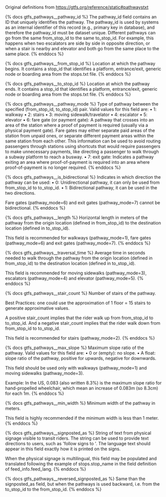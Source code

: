 Original definitions from https://gtfs.org/reference/static#pathwaystxt

{% docs gtfs_pathways__pathway_id %}
The pathway_id field contains an ID that uniquely identifies the pathway. The pathway_id is used by systems as an internal identifier of this record (e.g., primary key in database), and therefore the pathway_id must be dataset unique.
 Different pathways can go from the same from_stop_id to the same to_stop_id. For example, this happens when two escalators are side by side in opposite direction, or when a stair is nearby and elevator and both go from the same place to the same place.
{% enddocs %}

{% docs gtfs_pathways__from_stop_id %}
Location at which the pathway begins. It contains a stop_id that identifies a platform, entrance/exit, generic node or boarding area from the stops.txt file.
{% enddocs %}

{% docs gtfs_pathways__to_stop_id %}
Location at which the pathway ends. It contains a stop_id that identifies a platform, entrance/exit, generic node or boarding area from the stops.txt file.
{% enddocs %}

{% docs gtfs_pathways__pathway_mode %}
Type of pathway between the specified (from_stop_id, to_stop_id) pair. Valid values for this field are:
 • 1: walkway
 • 2: stairs
 • 3: moving sidewalk/travelator
 • 4: escalator
 • 5: elevator
 • 6: fare gate (or payment gate): A pathway that crosses into an area of the station where a proof of payment is required (usually via a physical payment gate).
Fare gates may either separate paid areas of the station from unpaid ones, or separate different payment areas within the same station from each other. This information can be used to avoid routing passengers through stations using shortcuts that would require passengers to make unnecessary payments, like directing a passenger to walk through a subway platform to reach a busway.
 • 7: exit gate: Indicates a pathway exiting an area where proof-of-payment is required into an area where proof-of-payment is no longer required.
{% enddocs %}

{% docs gtfs_pathways__is_bidirectional %}
Indicates in which direction the pathway can be used:
• 0: Unidirectional pathway, it can only be used from from_stop_id to to_stop_id.
• 1: Bidirectional pathway, it can be used in the two directions.

Fare gates (pathway_mode=6) and exit gates (pathway_mode=7) cannot be bidirectional.
{% enddocs %}

{% docs gtfs_pathways__length %}
Horizontal length in meters of the pathway from the origin location (defined in from_stop_id) to the destination location (defined in to_stop_id).

This field is recommended for walkways (pathway_mode=1), fare gates (pathway_mode=6) and exit gates (pathway_mode=7).
{% enddocs %}

{% docs gtfs_pathways__traversal_time %}
Average time in seconds needed to walk through the pathway from the origin location (defined in from_stop_id) to the destination location (defined in to_stop_id).

This field is recommended for moving sidewalks (pathway_mode=3), escalators (pathway_mode=4) and elevator (pathway_mode=5).
{% enddocs %}

{% docs gtfs_pathways__stair_count %}
Number of stairs of the pathway.

Best Practices: one could use the approximation of 1 floor = 15 stairs to generate approximative values.

A positive stair_count implies that the rider walk up from from_stop_id to to_stop_id. And a negative stair_count implies that the rider walk down from from_stop_id to to_stop_id.

This field is recommended for stairs (pathway_mode=2).
{% enddocs %}

{% docs gtfs_pathways__max_slope %}
Maximum slope ratio of the pathway. Valid values for this field are:
• 0 or (empty): no slope.
• A float: slope ratio of the pathway, positive for upwards, negative for downwards.

This field should be used only with walkways (pathway_mode=1) and moving sidewalks (pathway_mode=3).

Example: In the US, 0.083 (also written 8.3%) is the maximum slope ratio for hand-propelled wheelchair, which mean an increase of 0.083m (so 8.3cm) for each 1m.
{% enddocs %}

{% docs gtfs_pathways__min_width %}
Minimum width of the pathway in meters.

This field is highly recommended if the minimum width is less than 1 meter.
{% enddocs %}

{% docs gtfs_pathways__signposted_as %}
String of text from physical signage visible to transit riders. The string can be used to provide text directions to users, such as 'follow signs to '. The language text should appear in this field exactly how it is printed on the signs.

When the physical signage is multilingual, this field may be populated and translated following the example of stops.stop_name in the field definition of feed_info.feed_lang.
{% enddocs %}

{% docs gtfs_pathways__reversed_signposted_as %}
Same than the signposted_as field, but when the pathways is used backward, i.e. from the to_stop_id to the from_stop_id.
{% enddocs %}
